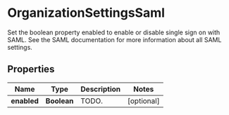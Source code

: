 

# OrganizationSettingsSaml

Set the boolean property enabled to enable or disable single sign on with SAML. See the SAML documentation for more information about all SAML settings.
## Properties

Name | Type | Description | Notes
------------ | ------------- | ------------- | -------------
**enabled** | **Boolean** | TODO. |  [optional]



